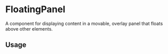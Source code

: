 # FloatingPanel

A component for displaying content in a movable, overlay panel that floats above other elements.

## Usage

